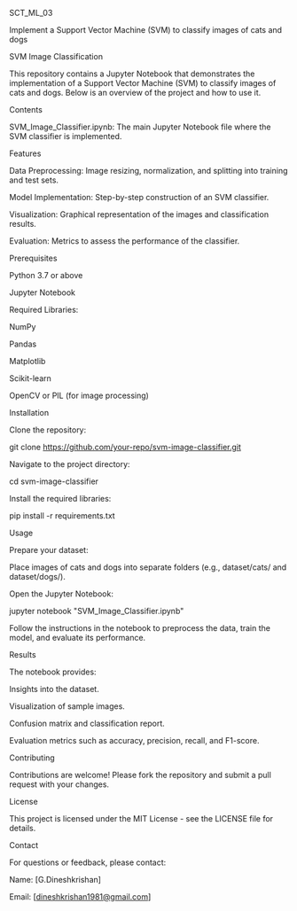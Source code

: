 SCT_ML_03

Implement a Support Vector Machine (SVM) to classify images of cats and dogs

SVM Image Classification

This repository contains a Jupyter Notebook that demonstrates the implementation of a Support Vector Machine (SVM) to classify images of cats and dogs. Below is an overview of the project and how to use it.

Contents

SVM_Image_Classifier.ipynb: The main Jupyter Notebook file where the SVM classifier is implemented.

Features

Data Preprocessing: Image resizing, normalization, and splitting into training and test sets.

Model Implementation: Step-by-step construction of an SVM classifier.

Visualization: Graphical representation of the images and classification results.

Evaluation: Metrics to assess the performance of the classifier.

Prerequisites

Python 3.7 or above

Jupyter Notebook

Required Libraries:

NumPy

Pandas

Matplotlib

Scikit-learn

OpenCV or PIL (for image processing)

Installation

Clone the repository:

git clone https://github.com/your-repo/svm-image-classifier.git

Navigate to the project directory:

cd svm-image-classifier

Install the required libraries:

pip install -r requirements.txt

Usage

Prepare your dataset:

Place images of cats and dogs into separate folders (e.g., dataset/cats/ and dataset/dogs/).

Open the Jupyter Notebook:

jupyter notebook "SVM_Image_Classifier.ipynb"

Follow the instructions in the notebook to preprocess the data, train the model, and evaluate its performance.

Results

The notebook provides:

Insights into the dataset.

Visualization of sample images.

Confusion matrix and classification report.

Evaluation metrics such as accuracy, precision, recall, and F1-score.

Contributing

Contributions are welcome! Please fork the repository and submit a pull request with your changes.

License

This project is licensed under the MIT License - see the LICENSE file for details.

Contact

For questions or feedback, please contact:

Name: [G.Dineshkrishan]

Email: [dineshkrishan1981@gmail.com]

